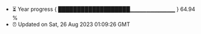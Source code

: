 - ⏳ Year progress { ███████████████████▁▁▁▁▁▁▁▁▁▁▁ } 64.94 %
- ⏰ Updated on Sat, 26 Aug 2023 01:09:26 GMT

